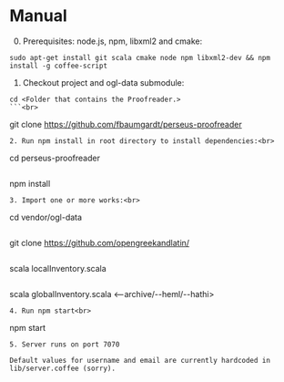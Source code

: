 Manual
==============
0. Prerequisites: node.js, npm, libxml2 and cmake:<br>
  ```
sudo apt-get install git scala cmake node npm libxml2-dev && npm install -g coffee-script
  ```
1. Checkout project and ogl-data submodule:<br>
 ```
cd <Folder that contains the Proofreader.>
```<br>
 ```
git clone https://github.com/fbaumgardt/perseus-proofreader
```
2. Run npm install in root directory to install dependencies:<br>
 ```
cd perseus-proofreader
```<br>
 ```
npm install
```
3. Import one or more works:<br>
 ```
cd vendor/ogl-data
```<br>
 ```
git clone https://github.com/opengreekandlatin/<repo-id>
```<br>
 ```
scala localInventory.scala <repo-id>
```<br>
 ```
scala globalInventory.scala <--archive/--heml/--hathi> <repo-id>
```
4. Run npm start<br>
 ```
npm start
```
5. Server runs on port 7070

Default values for username and email are currently hardcoded in lib/server.coffee (sorry).
